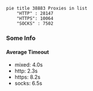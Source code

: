 
```mermaid
pie title 38883 Proxies in list
    "HTTP" : 28147
    "HTTPS": 10064
    "SOCKS" : 7502
```

### Some Info
#### Average Timeout

- mixed: 4.0s
- http: 2.3s
- https: 8.2s
- socks: 6.5s